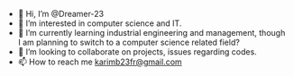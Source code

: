 - 👋 Hi, I’m @Dreamer-23
- 👀 I’m interested in computer science and IT.
- 🌱 I’m currently learning industrial engineering and management, though I am planning to switch to a computer science related field?
- 💞️ I’m looking to collaborate on projects, issues regarding codes.
- 📫 How to reach me karimb23fr@gmail.com

<!---
Dreamer-23/Dreamer-23 is a ✨ special ✨ repository because its `README.md` (this file) appears on your GitHub profile.
You can click the Preview link to take a look at your changes.
--->
